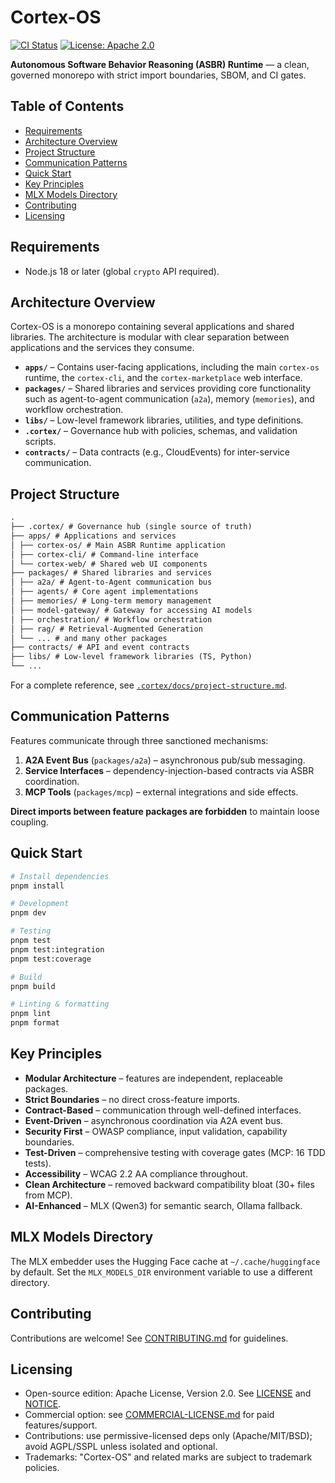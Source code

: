 # Cortex-OS

[![CI Status](https://github.com/Cortex-OS/Cortex-OS/actions/workflows/ci.yml/badge.svg)](https://github.com/Cortex-OS/Cortex-OS/actions/workflows/ci.yml)
[![License: Apache 2.0](https://img.shields.io/badge/License-Apache_2.0-blue.svg)](LICENSE)

**Autonomous Software Behavior Reasoning (ASBR) Runtime** — a clean, governed monorepo with strict import boundaries, SBOM, and CI gates.

## Table of Contents

- [Requirements](#requirements)
- [Architecture Overview](#architecture-overview)
- [Project Structure](#project-structure)
- [Communication Patterns](#communication-patterns)
- [Quick Start](#quick-start)
- [Key Principles](#key-principles)
- [MLX Models Directory](#mlx-models-directory)
- [Contributing](#contributing)
- [Licensing](#licensing)

## Requirements

- Node.js 18 or later (global `crypto` API required).

## Architecture Overview

Cortex-OS is a monorepo containing several applications and shared libraries. The architecture is modular with clear separation between applications and the services they consume.

- **`apps/`** – Contains user-facing applications, including the main `cortex-os` runtime, the `cortex-cli`, and the `cortex-marketplace` web interface.
- **`packages/`** – Shared libraries and services providing core functionality such as agent-to-agent communication (`a2a`), memory (`memories`), and workflow orchestration.
- **`libs/`** – Low-level framework libraries, utilities, and type definitions.
- **`.cortex/`** – Governance hub with policies, schemas, and validation scripts.
- **`contracts/`** – Data contracts (e.g., CloudEvents) for inter-service communication.

## Project Structure

```markdown
.
├── .cortex/ # Governance hub (single source of truth)
├── apps/ # Applications and services
│ ├── cortex-os/ # Main ASBR Runtime application
│ ├── cortex-cli/ # Command-line interface
│ └── cortex-web/ # Shared web UI components
├── packages/ # Shared libraries and services
│ ├── a2a/ # Agent-to-Agent communication bus
│ ├── agents/ # Core agent implementations
│ ├── memories/ # Long-term memory management
│ ├── model-gateway/ # Gateway for accessing AI models
│ ├── orchestration/ # Workflow orchestration
│ ├── rag/ # Retrieval-Augmented Generation
│ └── ... # and many other packages
├── contracts/ # API and event contracts
├── libs/ # Low-level framework libraries (TS, Python)
└── ...
```

For a complete reference, see [`.cortex/docs/project-structure.md`](./.cortex/docs/project-structure.md).

## Communication Patterns

Features communicate through three sanctioned mechanisms:

1. **A2A Event Bus** (`packages/a2a`) – asynchronous pub/sub messaging.
2. **Service Interfaces** – dependency-injection-based contracts via ASBR coordination.
3. **MCP Tools** (`packages/mcp`) – external integrations and side effects.

**Direct imports between feature packages are forbidden** to maintain loose coupling.

## Quick Start

```bash
# Install dependencies
pnpm install

# Development
pnpm dev

# Testing
pnpm test
pnpm test:integration
pnpm test:coverage

# Build
pnpm build

# Linting & formatting
pnpm lint
pnpm format
```

## Key Principles

- **Modular Architecture** – features are independent, replaceable packages.
- **Strict Boundaries** – no direct cross-feature imports.
- **Contract-Based** – communication through well-defined interfaces.
- **Event-Driven** – asynchronous coordination via A2A event bus.
- **Security First** – OWASP compliance, input validation, capability boundaries.
- **Test-Driven** – comprehensive testing with coverage gates (MCP: 16 TDD tests).
- **Accessibility** – WCAG 2.2 AA compliance throughout.
- **Clean Architecture** – removed backward compatibility bloat (30+ files from MCP).
- **AI-Enhanced** – MLX (Qwen3) for semantic search, Ollama fallback.

## MLX Models Directory

The MLX embedder uses the Hugging Face cache at `~/.cache/huggingface` by default. Set the `MLX_MODELS_DIR` environment variable to use a different directory.

## Contributing

Contributions are welcome! See [CONTRIBUTING.md](CONTRIBUTING.md) for guidelines.

## Licensing

- Open-source edition: Apache License, Version 2.0. See [LICENSE](LICENSE) and [NOTICE](NOTICE).
- Commercial option: see [COMMERCIAL-LICENSE.md](COMMERCIAL-LICENSE.md) for paid features/support.
- Contributions: use permissive-licensed deps only (Apache/MIT/BSD); avoid AGPL/SSPL unless isolated and optional.
- Trademarks: "Cortex-OS" and related marks are subject to trademark policies.
